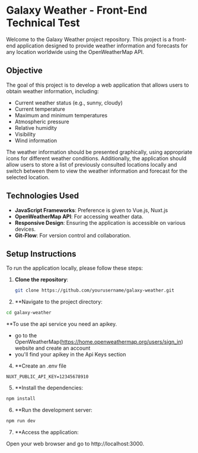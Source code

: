 # Galaxy Weather - Front-End Technical Test

Welcome to the Galaxy Weather project repository. This project is a front-end application designed to provide weather information and forecasts for any location worldwide using the OpenWeatherMap API.

## Objective

The goal of this project is to develop a web application that allows users to obtain weather information, including:

- Current weather status (e.g., sunny, cloudy)
- Current temperature
- Maximum and minimum temperatures
- Atmospheric pressure
- Relative humidity
- Visibility
- Wind information

The weather information should be presented graphically, using appropriate icons for different weather conditions. Additionally, the application should allow users to store a list of previously consulted locations locally and switch between them to view the weather information and forecast for the selected location.

## Technologies Used

- **JavaScript Frameworks**: Preference is given to Vue.js, Nuxt.js
- **OpenWeatherMap API**: For accessing weather data.
- **Responsive Design**: Ensuring the application is accessible on various devices.
- **Git-Flow**: For version control and collaboration.

## Setup Instructions

To run the application locally, please follow these steps:

1. **Clone the repository**:

   ```bash
   git clone https://github.com/yourusername/galaxy-weather.git

2. **Navigate to the project directory:
  ```bash
  cd galaxy-weather
  ```

**To use the api service you need an apikey.
- go to the OpenWeatherMap(https://home.openweathermap.org/users/sign_in) website and create an account
- you'll find your apikey in the Api Keys section

4.  **Create an .env file
   ```
   NUXT_PUBLIC_API_KEY=12345678910
   ```

5. **Install the dependencies:
  ```bash
  npm install
  ```

6. **Run the development server:
  ```bash
  npm run dev
  ```

7. **Access the application:

Open your web browser and go to http://localhost:3000.
